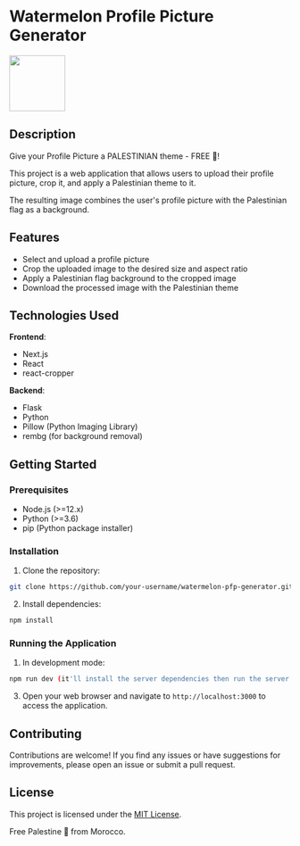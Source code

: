 
# Watermelon Profile Picture Generator

<img width="100" height="100" src="https://flagdownload.com/wp-content/uploads/Flag_of_Palestine_Flat_Round.png" />

## Description

Give your Profile Picture a PALESTINIAN theme - FREE 🍉!

This project is a web application that allows users to upload their profile picture, crop it, and apply a Palestinian theme to it. 

The resulting image combines the user's profile picture with the Palestinian flag as a background.

## Features

- Select and upload a profile picture
- Crop the uploaded image to the desired size and aspect ratio
- Apply a Palestinian flag background to the cropped image
- Download the processed image with the Palestinian theme

## Technologies Used

**Frontend**:
- Next.js
- React
- react-cropper

**Backend**:
- Flask
- Python
- Pillow (Python Imaging Library)
- rembg (for background removal)

## Getting Started

### Prerequisites

- Node.js (>=12.x)
- Python (>=3.6)
- pip (Python package installer)

### Installation

1. Clone the repository:

```bash
git clone https://github.com/your-username/watermelon-pfp-generator.git
```

2. Install dependencies:

```bash
npm install
```

### Running the Application

1. In development mode:

```bash
npm run dev (it'll install the server dependencies then run the server and the front)
```

3. Open your web browser and navigate to `http://localhost:3000` to access the application.

## Contributing

Contributions are welcome! If you find any issues or have suggestions for improvements, please open an issue or submit a pull request.

## License

This project is licensed under the [MIT License](LICENSE).

Free Palestine 🍉 from Morocco.
